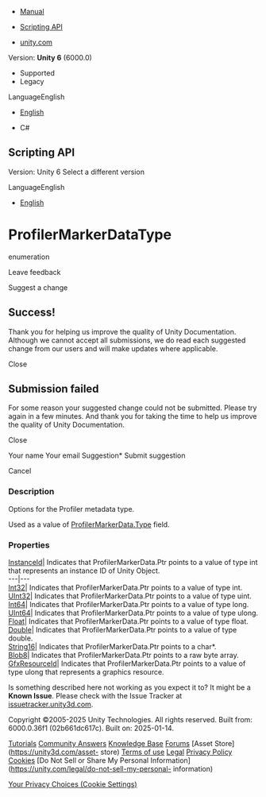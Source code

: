 [ ]()

  * [Manual](../Manual/index.html)
  * [Scripting API](../ScriptReference/index.html)

  * [unity.com](https://unity.com/)

Version: **Unity 6** (6000.0)

  * Supported
  * Legacy

LanguageEnglish

  * [English]()

  * C#

[ ](https://docs.unity3d.com)

## Scripting API

Version: Unity 6 Select a different version

LanguageEnglish

  * [English]()

# ProfilerMarkerDataType

enumeration

Leave feedback

Suggest a change

## Success!

Thank you for helping us improve the quality of Unity Documentation. Although
we cannot accept all submissions, we do read each suggested change from our
users and will make updates where applicable.

Close

## Submission failed

For some reason your suggested change could not be submitted. Please <a>try
again</a> in a few minutes. And thank you for taking the time to help us
improve the quality of Unity Documentation.

Close

Your name Your email Suggestion* Submit suggestion

Cancel

[ ]()

### Description

Options for the Profiler metadata type.

Used as a value of
[ProfilerMarkerData.Type](Unity.Profiling.LowLevel.Unsafe.ProfilerMarkerData.Type.html)
field.

### Properties

[InstanceId](Unity.Profiling.LowLevel.ProfilerMarkerDataType.InstanceId.html)|
Indicates that ProfilerMarkerData.Ptr points to a value of type int that
represents an instance ID of Unity Object.  
---|---  
[Int32](Unity.Profiling.LowLevel.ProfilerMarkerDataType.Int32.html)| Indicates
that ProfilerMarkerData.Ptr points to a value of type int.  
[UInt32](Unity.Profiling.LowLevel.ProfilerMarkerDataType.UInt32.html)|
Indicates that ProfilerMarkerData.Ptr points to a value of type uint.  
[Int64](Unity.Profiling.LowLevel.ProfilerMarkerDataType.Int64.html)| Indicates
that ProfilerMarkerData.Ptr points to a value of type long.  
[UInt64](Unity.Profiling.LowLevel.ProfilerMarkerDataType.UInt64.html)|
Indicates that ProfilerMarkerData.Ptr points to a value of type ulong.  
[Float](Unity.Profiling.LowLevel.ProfilerMarkerDataType.Float.html)| Indicates
that ProfilerMarkerData.Ptr points to a value of type float.  
[Double](Unity.Profiling.LowLevel.ProfilerMarkerDataType.Double.html)|
Indicates that ProfilerMarkerData.Ptr points to a value of type double.  
[String16](Unity.Profiling.LowLevel.ProfilerMarkerDataType.String16.html)|
Indicates that ProfilerMarkerData.Ptr points to a char*.  
[Blob8](Unity.Profiling.LowLevel.ProfilerMarkerDataType.Blob8.html)| Indicates
that ProfilerMarkerData.Ptr points to a raw byte array.  
[GfxResourceId](Unity.Profiling.LowLevel.ProfilerMarkerDataType.GfxResourceId.html)|
Indicates that ProfilerMarkerData.Ptr points to a value of type ulong that
represents a graphics resource.  
  
Is something described here not working as you expect it to? It might be a
**Known Issue**. Please check with the Issue Tracker at
[issuetracker.unity3d.com](https://issuetracker.unity3d.com).

Copyright ©2005-2025 Unity Technologies. All rights reserved. Built from:
6000.0.36f1 (02b661dc617c). Built on: 2025-01-14.

[Tutorials](https://unity3d.com/learn) [Community
Answers](https://answers.unity3d.com) [Knowledge
Base](https://support.unity3d.com/hc/en-us)
[Forums](https://forum.unity3d.com) [Asset Store](https://unity3d.com/asset-
store) [Terms of use](https://docs.unity3d.com/Manual/TermsOfUse.html)
[Legal](https://unity.com/legal) [Privacy
Policy](https://unity.com/legal/privacy-policy)
[Cookies](https://unity.com/legal/cookie-policy) [Do Not Sell or Share My
Personal Information](https://unity.com/legal/do-not-sell-my-personal-
information)

[Your Privacy Choices (Cookie Settings)](javascript:void\(0\);)


